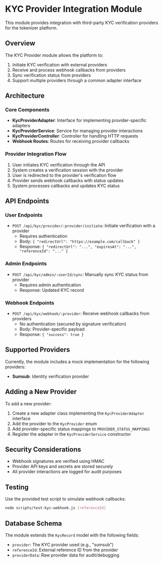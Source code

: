 # KYC Provider Integration Module

This module provides integration with third-party KYC verification providers for the tokenizer platform.

## Overview

The KYC Provider module allows the platform to:

1. Initiate KYC verification with external providers
2. Receive and process webhook callbacks from providers
3. Sync verification status from providers
4. Support multiple providers through a common adapter interface

## Architecture

### Core Components

- **KycProviderAdapter**: Interface for implementing provider-specific adapters
- **KycProviderService**: Service for managing provider interactions
- **KycProviderController**: Controller for handling HTTP requests
- **Webhook Routes**: Routes for receiving provider callbacks

### Provider Integration Flow

1. User initiates KYC verification through the API
2. System creates a verification session with the provider
3. User is redirected to the provider's verification flow
4. Provider sends webhook callbacks with status updates
5. System processes callbacks and updates KYC status

## API Endpoints

### User Endpoints

- `POST /api/kyc/provider/:provider/initiate`: Initiate verification with a provider
  - Requires authentication
  - Body: `{ "redirectUrl": "https://example.com/callback" }`
  - Response: `{ "redirectUrl": "...", "expiresAt": "...", "referenceId": "..." }`

### Admin Endpoints

- `POST /api/kyc/admin/:userId/sync`: Manually sync KYC status from provider
  - Requires admin authentication
  - Response: Updated KYC record

### Webhook Endpoints

- `POST /api/kyc/webhook/:provider`: Receive webhook callbacks from providers
  - No authentication (secured by signature verification)
  - Body: Provider-specific payload
  - Response: `{ "success": true }`

## Supported Providers

Currently, the module includes a mock implementation for the following providers:

- **Sumsub**: Identity verification provider

## Adding a New Provider

To add a new provider:

1. Create a new adapter class implementing the `KycProviderAdapter` interface
2. Add the provider to the `KycProvider` enum
3. Add provider-specific status mappings to `PROVIDER_STATUS_MAPPINGS`
4. Register the adapter in the `KycProviderService` constructor

## Security Considerations

- Webhook signatures are verified using HMAC
- Provider API keys and secrets are stored securely
- All provider interactions are logged for audit purposes

## Testing

Use the provided test script to simulate webhook callbacks:

```bash
node scripts/test-kyc-webhook.js [referenceId]
```

## Database Schema

The module extends the `KycRecord` model with the following fields:

- `provider`: The KYC provider used (e.g., "sumsub")
- `referenceId`: External reference ID from the provider
- `providerData`: Raw provider data for audit/debugging